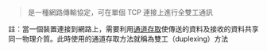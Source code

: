 
> 是一種網路傳輸協定，可在單個 TCP 連接上進行全雙工通訊






註：當一個裝置連接到網路上，需要利用[通道存取](https://zh.wikipedia.org/w/index.php?title=%E9%80%9A%E9%81%93%E5%AD%98%E5%8F%96%E6%96%B9%E6%B3%95&action=edit&redlink=1)使傳送的資料及接收的資料共享同一物理介質。此時使用的通道存取方法就稱為雙工（duplexing）方法